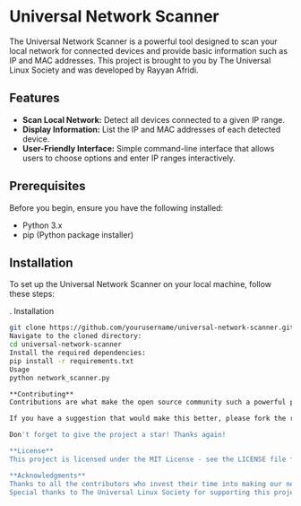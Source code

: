 # Universal Network Scanner

The Universal Network Scanner is a powerful tool designed to scan your local network for connected devices and provide basic information such as IP and MAC addresses. This project is brought to you by The Universal Linux Society and was developed by Rayyan Afridi.

## Features

- **Scan Local Network:** Detect all devices connected to a given IP range.
- **Display Information:** List the IP and MAC addresses of each detected device.
- **User-Friendly Interface:** Simple command-line interface that allows users to choose options and enter IP ranges interactively.

## Prerequisites

Before you begin, ensure you have the following installed:
- Python 3.x
- pip (Python package installer)

## Installation

To set up the Universal Network Scanner on your local machine, follow these steps:

. Installation
   ```bash
   git clone https://github.com/yourusername/universal-network-scanner.git
   Navigate to the cloned directory:
   cd universal-network-scanner
   Install the required dependencies:
   pip install -r requirements.txt
   Usage
   python network_scanner.py

**Contributing**
Contributions are what make the open source community such a powerful platform for learning, inspiring, and creating. Any contributions you make are greatly appreciated.

If you have a suggestion that would make this better, please fork the repo and create a pull request. You can also simply open an issue with the tag "enhancement".

Don't forget to give the project a star! Thanks again!

**License**
This project is licensed under the MIT License - see the LICENSE file for details.

**Acknowledgments**
Thanks to all the contributors who invest their time into making our network environments more secure.
Special thanks to The Universal Linux Society for supporting this project.
   
